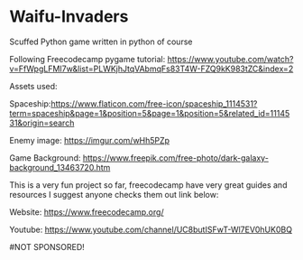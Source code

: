 # Waifu-Invaders

Scuffed Python game written in python of course

Following Freecodecamp pygame tutorial:
https://www.youtube.com/watch?v=FfWpgLFMI7w&list=PLWKjhJtqVAbmqFs83T4W-FZQ9kK983tZC&index=2

Assets used:

Spaceship:https://www.flaticon.com/free-icon/spaceship_1114531?term=spaceship&page=1&position=5&page=1&position=5&related_id=1114531&origin=search

Enemy image:
https://imgur.com/wHh5PZp

Game Background:
https://www.freepik.com/free-photo/dark-galaxy-background_13463720.htm

This is a very fun project so far, freecodecamp have very great guides and resources I suggest anyone checks them out link below:

Website:
https://www.freecodecamp.org/

Youtube:
https://www.youtube.com/channel/UC8butISFwT-Wl7EV0hUK0BQ

#NOT SPONSORED!
